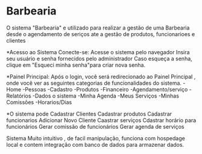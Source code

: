 # Barbearia

O sistema "Barbearia" e utilizado para realizar a gestão de uma Barbearia desde o agendamento de seriços ate a gestão de produtos, funcionarioes e clientes 

*Acesso ao Sistema
Conecte-se:
Acesse o sistema pelo navegador
Insira seu usuário e senha fornecidos pelo administrador
Caso esqueça a senha, clique em "Esqueci minha senha"para criar nova senha.

*Painel Principal:
Após o login, você será redirecionado ao Painel Principal , onde
você ver as seguintes categorias de funcionalidades do sistema.
-Home
-Pessoas
-Cadastro
-Produtos
-Financeiro
-Agendamento/serviço
-Relatórios
-Dados o sistema
-Minha Agenda
-Meus Serviços 
-Minhas Comissões
-Horarios/Dias 

*O sistema pode
Cadastrar Clientes
Cadastrar produtos
Cadastrar funcionarios 
Adicionar Novo Cliente
Caastrar serviços 
Cdastrar horário para funcionários
Gerar comissão de funcionários 
Gerar agenda de serviços

Sistema Muito intuitivo , de facil manipulação, funciona com hospedage local e contem integração com banco de dados para armazenar dados.




